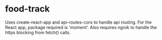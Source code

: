 # food-track

Uses create-react-app and api-routes-cors to handle api routing. For the React app, package required is 'moment'. Also requires ngrok to handle the https blocking from fetch() calls.
